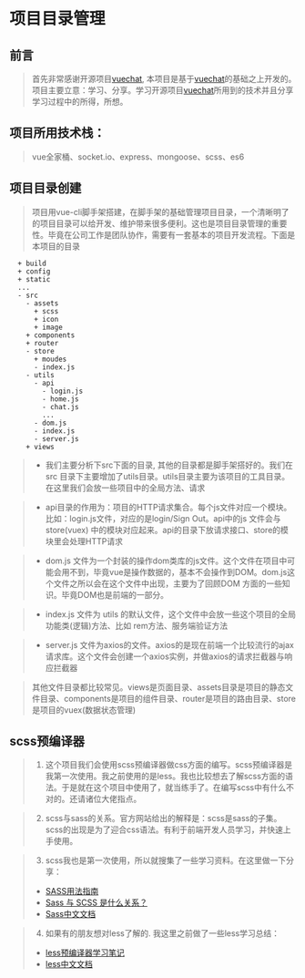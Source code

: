 # 项目目录管理
## 前言
> 首先非常感谢开源项目[vuechat](https://github.com/clm960227/vuechat), 本项目是基于[vuechat](https://github.com/clm960227/vuechat)的基础之上开发的。项目主要立意：学习、分享。学习开源项目[vuechat](https://github.com/clm960227/vuechat)所用到的技术并且分享学习过程中的所得，所想。
## 项目所用技术栈：
> vue全家桶、socket.io、express、mongoose、scss、es6
## 项目目录创建
> 项目用vue-cli脚手架搭建，在脚手架的基础管理项目目录，一个清晰明了的项目目录可以给开发、维护带来很多便利。这也是项目目录管理的重要性。毕竟在公司工作是团队协作，需要有一套基本的项目开发流程。下面是本项目的目录
```
  + build
  + config
  + static
  ...
  - src
    - assets
      + scss
      + icon
      + image
    + components
    + router
    - store
      + moudes
      - index.js
    - utils
      - api
        - login.js
        - home.js
        - chat.js
        ...
      - dom.js
      - index.js
      - server.js
    + views
```
> + 我们主要分析下src下面的目录, 其他的目录都是脚手架搭好的。我们在 src 目录下主要增加了utils目录。utils目录主要为该项目的工具目录。在这里我们会放一些项目中的全局方法、请求

> + api目录的作用为：项目的HTTP请求集合。每个js文件对应一个模块。比如：login.js文件，对应的是login/Sign Out。api中的js 文件会与 store(vuex) 中的模块对应起来。api的目录下放请求接口、store的模块里会处理HTTP请求

> + dom.js 文件为一个封装的操作dom类库的js文件。这个文件在项目中可能会用不到，毕竟vue是操作数据的，基本不会操作到DOM。dom.js这个文件之所以会在这个文件中出现，主要为了回顾DOM 方面的一些知识。毕竟DOM也是前端的一部分。

> + index.js 文件为 utils 的默认文件，这个文件中会放一些这个项目的全局功能类(逻辑)方法、比如 rem方法、服务端验证方法

> + server.js 文件为axios的文件。axios的是现在前端一个比较流行的ajax请求库。这个文件会创建一个axios实例，并做axios的请求拦截器与响应拦截器

> 其他文件目录都比较常见。views是页面目录、assets目录是项目的静态文件目录、components是项目的组件目录、router是项目的路由目录、store是项目的vuex(数据状态管理)

## scss预编译器
> 1. 这个项目我们会使用scss预编译器做css方面的编写。scss预编译器是我第一次使用。我之前使用的是less。我也比较想去了解scss方面的语法。于是就在这个项目中使用了，就当练手了。在编写scss中有什么不对的。还请诸位大佬指点。

> 2. scss与sass的关系。官方网站给出的解释是：scss是sass的子集。scss的出现是为了迎合css语法。有利于前端开发人员学习，并快速上手使用。

> 3. scss我也是第一次使用，所以就搜集了一些学习资料。在这里做一下分享：
>   + [SASS用法指南](http://www.ruanyifeng.com/blog/2012/06/sass.html)
>   + [Sass 与 SCSS 是什么关系？](https://segmentfault.com/a/1190000005646206)
>   + [Sass中文文档](http://sass.bootcss.com/)

> 4. 如果有的朋友想对less了解的. 我这里之前做了一些less学习总结：
>   + [less预编译器学习笔记](https://segmentfault.com/n/1330000012175164)
>   + [less中文文档](https://less.bootcss.com/#)